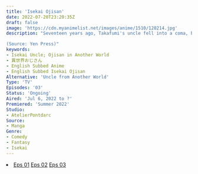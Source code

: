 ```yaml
---
title: 'Isekai Ojisan'
date: 2022-07-20T23:20:35Z
draft: false
image: 'https://cdn.myanimelist.net/images/anime/1510/120214.jpg'
description: "Seventeen years ago, Takafumi's uncle fell into a coma, but now he's back like a man risen from his grave. Soon, Takafumi discovers two bizarre things: His uncle treasures video games above all else, and, while comatose, he was actually transported to another world as some heroic guardian! Now, not only does Takafumi have to room with an uncle who is literally magical, he also has to catch the guy up on two decades of history—smartphones, high-speed internet, modern anime tropes...and the traumatic outcome of the '90s console war!

(Source: Yen Press)"
keywords:
- Isekai Uncle; Ojisan in Another World
- 異世界おじさん
- English Subbed Anime
- English Subbed Isekai Ojisan
Alternative: 'Uncle from Another World'
Type: 'TV'
Episodes: '03'
Status: 'Ongoing'
Aired: 'Jul 6, 2022 to ?'
Premiered: 'Summer 2022'
Studio:
- AtelierPontdarc
Source:
- Manga
Genre:
- Comedy
- Fantasy
- Isekai
---
```


<div class="bc-1 d-g p-5">
<li class="d-g gg-5 gtc-e">
  <a id="allvideo" href="#" data-video="//embed.hugonime.repl.co/videokf.php?id=IsekaiOjisan/Isekai Ojisan - 01" rel=nofollow">Eps 01</a>
  <a id="allvideo" href="#" data-video="//embed.hugonime.repl.co/videokf.php?id=IsekaiOjisan/Isekai Ojisan - 02" rel=nofollow">Eps 02</a>
  <a id="allvideo" href="#" data-video="//embed.hugonime.repl.co/videokf.php?id=IsekaiOjisan/Isekai Ojisan - 03" rel=nofollow">Eps 03</a>
</li>
</div>